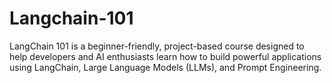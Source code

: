 # Langchain-101
LangChain 101 is a beginner-friendly, project-based course designed to help developers and AI enthusiasts learn how to build powerful applications using LangChain, Large Language Models (LLMs), and Prompt Engineering.
